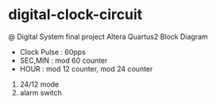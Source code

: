 # digital-clock-circuit
@ Digital System final project
Altera Quartus2 Block Diagram
- Clock Pulse : 60pps
- SEC,MIN : mod 60 counter
- HOUR : mod 12 counter, mod 24 counter

1. 24/12 mode
2. alarm switch
